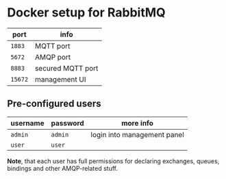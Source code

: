 # Docker setup for RabbitMQ

| port    | info              |
| ------- | ----------------- |
| `1883`  | MQTT port         |
| `5672`  | AMQP port         |
| `8883`  | secured MQTT port |
| `15672` | management UI     |

## Pre-configured users

| username | password | more info                   |
| -------- | -------- | --------------------------- |
| `admin`  | `admin`  | login into management panel |
| `user`   | `user`   |                             |

**Note**, that each user has full permissions for declaring exchanges, queues, bindings and other
AMQP-related stuff.
